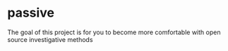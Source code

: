 # passive

The goal of this project is for you to become more comfortable with open source investigative methods


